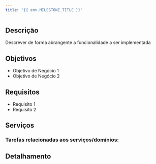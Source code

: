 ```yaml
---
title: "{{ env.MILESTONE_TITLE }}"
---
```

<h2>Descrição</h2>

Descrever de forma abrangente a funcionalidade a ser implementada

<h2>Objetivos</h2>

- Objetivo de Negócio 1
- Objetivo de Negócio 2

<h2>Requisitos</h2>

- Requisito 1
- Requisito 2

<h2>Serviços</h2>

### Tarefas relacionadas aos serviços/domínios:
[//]: # (task-start ... Não editar esta seção)


<h2>Detalhamento</h2>




